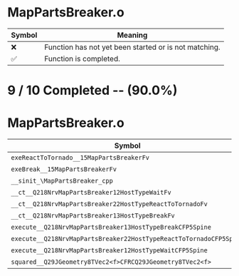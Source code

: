 # MapPartsBreaker.o
| Symbol | Meaning 
| ------------- | ------------- 
| :x: | Function has not yet been started or is not matching. 
| :white_check_mark: | Function is completed. 


# 9 / 10 Completed -- (90.0%)
# MapPartsBreaker.o
| Symbol | Decompiled? |
| ------------- | ------------- |
| `exeReactToTornado__15MapPartsBreakerFv` | :white_check_mark: |
| `exeBreak__15MapPartsBreakerFv` | :white_check_mark: |
| `__sinit_\MapPartsBreaker_cpp` | :white_check_mark: |
| `__ct__Q218NrvMapPartsBreaker12HostTypeWaitFv` | :white_check_mark: |
| `__ct__Q218NrvMapPartsBreaker22HostTypeReactToTornadoFv` | :white_check_mark: |
| `__ct__Q218NrvMapPartsBreaker13HostTypeBreakFv` | :white_check_mark: |
| `execute__Q218NrvMapPartsBreaker13HostTypeBreakCFP5Spine` | :white_check_mark: |
| `execute__Q218NrvMapPartsBreaker22HostTypeReactToTornadoCFP5Spine` | :white_check_mark: |
| `execute__Q218NrvMapPartsBreaker12HostTypeWaitCFP5Spine` | :white_check_mark: |
| `squared__Q29JGeometry8TVec2<f>CFRCQ29JGeometry8TVec2<f>` | :x: |
